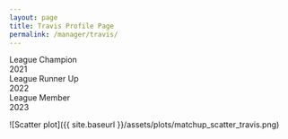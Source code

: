 ```yaml
---
layout: page
title: Travis Profile Page
permalink: /manager/travis/
---
```


<link rel="stylesheet" href="{{ '/assets/css/awards.css' | relative_url }}">

<div class="banner banner--gold">
  <div class="banner-content">
    <div class="banner-title">League Champion</div>
    <div class="banner-year">2021</div>
    <div class="star star--gold"></div>
  </div>
</div>

<div class="banner banner--silver">
  <div class="banner-content">
    <div class="banner-title">League Runner Up</div>
    <div class="banner-year">2022</div>
    <div class="star star--silver"></div>
  </div>
</div>

<div class="banner banner--bronze">
  <div class="banner-content">
    <div class="banner-title">League Member</div>
    <div class="banner-year">2023</div>
    <div class="star star--bronze"></div>
  </div>
</div>


![Scatter plot]({{ site.baseurl }}/assets/plots/matchup_scatter_travis.png)